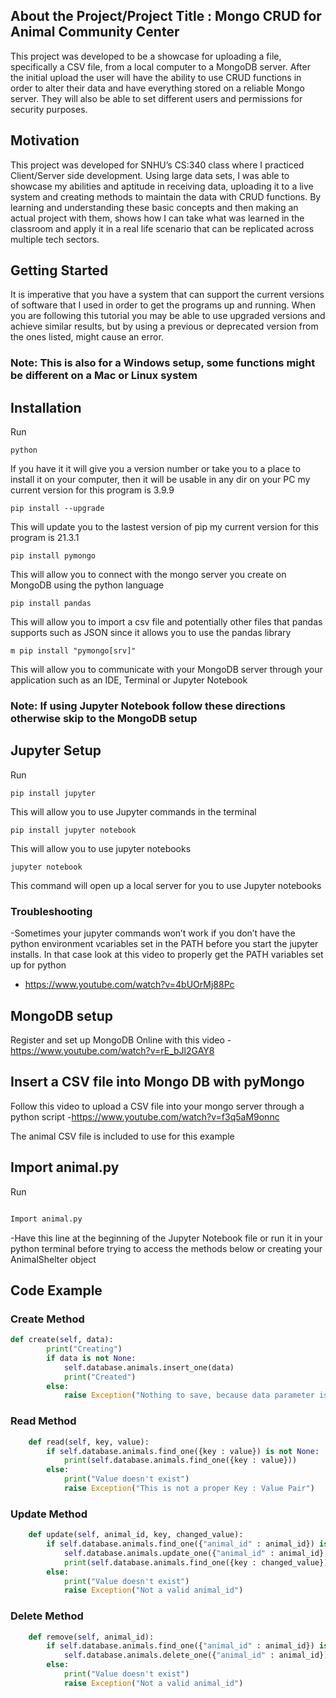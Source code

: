 ## About the Project/Project Title : Mongo CRUD for Animal Community Center
This project was developed to be a showcase for uploading a file, specifically a CSV file, from a local computer to a MongoDB server. After the initial upload the user will have the ability to use CRUD functions in order to alter their data and have everything stored on a reliable Mongo server. They will also be able to set different users and permissions for security purposes. 

## Motivation
This project was developed for SNHU’s CS:340 class where I practiced Client/Server side development. Using large data sets, I was able to showcase my abilities and aptitude in receiving data, uploading it to a live system and creating methods to maintain the data with CRUD functions. By learning and understanding these basic concepts and then making an actual project with them, shows how I can take what was learned in the classroom and apply it in a real life scenario that can be replicated across multiple tech sectors.

## Getting Started
It is imperative that you have a system that can support the current versions of software that I used in order to get the programs up and running. When you are following this tutorial you may be able to use upgraded versions and achieve similar results, but by using a previous or deprecated version from the ones listed, might cause an error. 

### Note: This is also for a Windows setup, some functions might be different on a Mac or Linux system

## Installation

Run
```
python 
```

If you have it it will give you a version number or take you to a place to install it on your computer, then it will be usable in any dir on your PC
my current version for this program is 3.9.9

```
pip install --upgrade 
```

This will update you to the lastest version of pip 
my current version for this program is 21.3.1

```
pip install pymongo
```

This will allow you to connect with the mongo server you create on MongoDB using the python language

```
pip install pandas
```

This will allow you to import a csv file and potentially other files that pandas supports such as JSON since it allows you to use the pandas library

```
m pip install "pymongo[srv]"
```

This will allow you to communicate with your MongoDB server through your application such as an IDE, Terminal or Jupyter Notebook

### Note: If using Jupyter Notebook follow these directions otherwise skip to the MongoDB setup

## Jupyter Setup

Run
```
pip install jupyter
```
This will allow you to use Jupyter commands in the terminal

```
pip install jupyter notebook
```
This will allow you to use jupyter notebooks

```
jupyter notebook
```
This command will open up a local server for you to use Jupyter notebooks

### Troubleshooting
-Sometimes your jupyter commands won’t work if you don’t have the python environment vcariables set in the PATH before you start the jupyter installs. In that case look at this video to properly get the PATH variables set up for python 
- https://www.youtube.com/watch?v=4bUOrMj88Pc 

## MongoDB setup

Register and set up MongoDB Online with this video
-https://www.youtube.com/watch?v=rE_bJl2GAY8

## Insert a CSV file into Mongo DB with pyMongo
Follow this video to upload a CSV file into your mongo server through a python script
-https://www.youtube.com/watch?v=f3q5aM9onnc

The animal CSV file is included to use for this example

## Import animal.py

Run

```python

Import animal.py
```

-Have this line at the beginning of the Jupyter Notebook file or run it in your python terminal before trying to access the methods below or creating your AnimalShelter object

## Code Example
### Create Method
```python
def create(self, data):
        print("Creating")
        if data is not None:
            self.database.animals.insert_one(data)  
            print("Created")        
        else:
            raise Exception("Nothing to save, because data parameter is empty”)
```

### Read Method
```python
    def read(self, key, value):
        if self.database.animals.find_one({key : value}) is not None:
            print(self.database.animals.find_one({key : value}))
        else:
            print("Value doesn't exist")
            raise Exception("This is not a proper Key : Value Pair")
```

### Update Method
```python
    def update(self, animal_id, key, changed_value):
        if self.database.animals.find_one({"animal_id" : animal_id}) is not None:
            self.database.animals.update_one({"animal_id" : animal_id}, {"$set":{key:changed_value}})
            print(self.database.animals.find_one({key : changed_value}))
        else:
            print("Value doesn't exist")
            raise Exception("Not a valid animal_id")
```

### Delete Method
```python
    def remove(self, animal_id):
        if self.database.animals.find_one({"animal_id" : animal_id}) is not None:
            self.database.animals.delete_one({"animal_id" : animal_id});
        else:
            print("Value doesn't exist")
            raise Exception("Not a valid animal_id")
```


